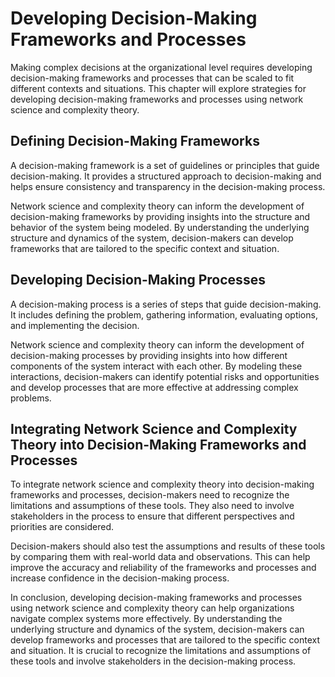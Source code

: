 Developing Decision-Making Frameworks and Processes
=======================================================================================

Making complex decisions at the organizational level requires developing decision-making frameworks and processes that can be scaled to fit different contexts and situations. This chapter will explore strategies for developing decision-making frameworks and processes using network science and complexity theory.

Defining Decision-Making Frameworks
-----------------------------------

A decision-making framework is a set of guidelines or principles that guide decision-making. It provides a structured approach to decision-making and helps ensure consistency and transparency in the decision-making process.

Network science and complexity theory can inform the development of decision-making frameworks by providing insights into the structure and behavior of the system being modeled. By understanding the underlying structure and dynamics of the system, decision-makers can develop frameworks that are tailored to the specific context and situation.

Developing Decision-Making Processes
------------------------------------

A decision-making process is a series of steps that guide decision-making. It includes defining the problem, gathering information, evaluating options, and implementing the decision.

Network science and complexity theory can inform the development of decision-making processes by providing insights into how different components of the system interact with each other. By modeling these interactions, decision-makers can identify potential risks and opportunities and develop processes that are more effective at addressing complex problems.

Integrating Network Science and Complexity Theory into Decision-Making Frameworks and Processes
-----------------------------------------------------------------------------------------------

To integrate network science and complexity theory into decision-making frameworks and processes, decision-makers need to recognize the limitations and assumptions of these tools. They also need to involve stakeholders in the process to ensure that different perspectives and priorities are considered.

Decision-makers should also test the assumptions and results of these tools by comparing them with real-world data and observations. This can help improve the accuracy and reliability of the frameworks and processes and increase confidence in the decision-making process.

In conclusion, developing decision-making frameworks and processes using network science and complexity theory can help organizations navigate complex systems more effectively. By understanding the underlying structure and dynamics of the system, decision-makers can develop frameworks and processes that are tailored to the specific context and situation. It is crucial to recognize the limitations and assumptions of these tools and involve stakeholders in the decision-making process.

